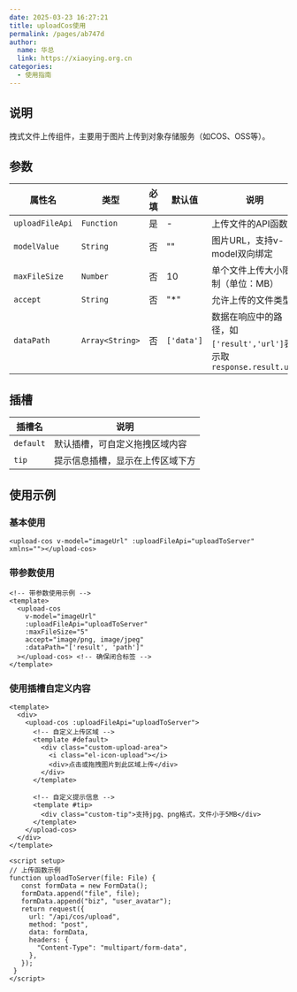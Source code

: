 ```yaml
---
date: 2025-03-23 16:27:21
title: uploadCos使用
permalink: /pages/ab747d
author:
  name: 华总
  link: https://xiaoying.org.cn
categories:
  - 使用指南
---
```


## 说明

拽式文件上传组件，主要用于图片上传到对象存储服务（如COS、OSS等）。

## 参数

| 属性名        | 类型          | 必填 | 默认值        | 说明                                         |
| ------------- | ------------- | ---- |------------|--------------------------------------------|
| `uploadFileApi` | `Function`      | 是   | -          | 上传文件的API函数                                 |
| `modelValue`    | `String`        | 否   | ""         | 图片URL，支持v-model双向绑定                        |
| `maxFileSize`   | `Number`        | 否   | 10         | 单个文件上传大小限制（单位：MB）                          |
| `accept`        | `String`        | 否   | "*"        | 允许上传的文件类型                 |
| `dataPath`      | `Array<String>` | 否   | `['data']` | 数据在响应中的路径，如`['result','url']`表示取`response.result.url` |


## 插槽

| 插槽名     | 说明               |
|---------|------------------|
| `default` | 默认插槽，可自定义拖拽区域内容  |
| `tip `    | 提示信息插槽，显示在上传区域下方 |


## 使用示例

### 基本使用

```vue
<upload-cos v-model="imageUrl" :uploadFileApi="uploadToServer" xmlns=""></upload-cos>
```

### 带参数使用

```vue
<!-- 带参数使用示例 -->
<template>
  <upload-cos
    v-model="imageUrl"
    :uploadFileApi="uploadToServer"
    :maxFileSize="5"
    accept="image/png, image/jpeg"
    :dataPath="['result', 'path']"
  ></upload-cos> <!-- 确保闭合标签 -->
</template>

```

### 使用插槽自定义内容
```vue
<template>
  <div>
    <upload-cos :uploadFileApi="uploadToServer">
      <!-- 自定义上传区域 -->
      <template #default>
        <div class="custom-upload-area">
          <i class="el-icon-upload"></i>
          <div>点击或拖拽图片到此区域上传</div>
        </div>
      </template>
      
      <!-- 自定义提示信息 -->
      <template #tip>
        <div class="custom-tip">支持jpg、png格式，文件小于5MB</div>
      </template>
    </upload-cos>
  </div>
</template>

<script setup>
// 上传函数示例
function uploadToServer(file: File) {
   const formData = new FormData();
   formData.append("file", file);
   formData.append("biz", "user_avatar");
   return request({
     url: "/api/cos/upload",
     method: "post",
     data: formData,
     headers: {
       "Content-Type": "multipart/form-data",
     },
   });
 }
</script>
```